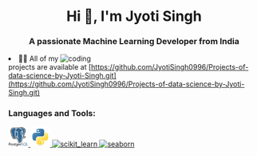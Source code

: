<h1 align="center">Hi 👋, I'm Jyoti Singh</h1>
<h3 align="center">A passionate Machine Learning Developer from India</h3>
<img align="right" alt="coding" width="400" src="https://cdn.dribbble.com/users/1063314/screenshots/3020974/tdsocial_dribbble.gif"

- 👨‍💻 All of my projects are available at [https://github.com/JyotiSingh0996/Projects-of-data-science-by-Jyoti-Singh.git](https://github.com/JyotiSingh0996/Projects-of-data-science-by-Jyoti-Singh.git)



<h3 align="left">Languages and Tools:</h3>
<p align="left"> <a href="https://www.postgresql.org" target="_blank" rel="noreferrer"> <img src="https://raw.githubusercontent.com/devicons/devicon/master/icons/postgresql/postgresql-original-wordmark.svg" alt="postgresql" width="40" height="40"/> </a> <a href="https://www.python.org" target="_blank" rel="noreferrer"> <img src="https://raw.githubusercontent.com/devicons/devicon/master/icons/python/python-original.svg" alt="python" width="40" height="40"/> </a> <a href="https://scikit-learn.org/" target="_blank" rel="noreferrer"> <img src="https://upload.wikimedia.org/wikipedia/commons/0/05/Scikit_learn_logo_small.svg" alt="scikit_learn" width="40" height="40"/> </a> <a href="https://seaborn.pydata.org/" target="_blank" rel="noreferrer"> <img src="https://seaborn.pydata.org/_images/logo-mark-lightbg.svg" alt="seaborn" width="40" height="40"/> </a> </p>
